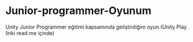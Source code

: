# Junior-programmer-Oyunum
Unity Junior Programmer eğitimi kapsamında geliştirdiğim oyun.(Unity Play linki read.me içinde)
